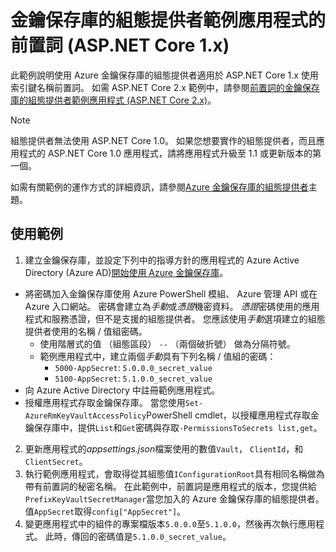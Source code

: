 # <a name="prefix-key-vault-configuration-provider-sample-application-aspnet-core-1x"></a>金鑰保存庫的組態提供者範例應用程式的前置詞 (ASP.NET Core 1.x)

此範例說明使用 Azure 金鑰保存庫的組態提供者適用於 ASP.NET Core 1.x 使用索引鍵名稱前置詞。 如需 ASP.NET Core 2.x 範例中，請參閱[前置詞的金鑰保存庫的組態提供者範例應用程式 (ASP.NET Core 2.x)](https://github.com/aspnet/Docs/tree/master/aspnetcore/security/key-vault-configuration/samples/key-name-prefix-sample/2.x)。

> [!NOTE]
> 組態提供者無法使用 ASP.NET Core 1.0。 如果您想要實作的組態提供者，而且應用程式的 ASP.NET Core 1.0 應用程式，請將應用程式升級至 1.1 或更新版本的第一個。

如需有關範例的運作方式的詳細資訊，請參閱[Azure 金鑰保存庫的組態提供者](xref:security/key-vault-configuration)主題。

## <a name="using-the-sample"></a>使用範例
1. 建立金鑰保存庫，並設定下列中的指導方針的應用程式的 Azure Active Directory (Azure AD)[開始使用 Azure 金鑰保存庫](https://azure.microsoft.com/documentation/articles/key-vault-get-started/)。
  * 將密碼加入金鑰保存庫使用 Azure PowerShell 模組、 Azure 管理 API 或在 Azure 入口網站。 密碼會建立為*手動*或*憑證*機密資料。 *憑證*密碼使用的應用程式和服務憑證，但不是支援的組態提供者。 您應該使用*手動*選項建立的組態提供者使用的名稱 / 值組密碼。
    * 使用階層式的值 （組態區段） `--` （兩個破折號） 做為分隔符號。
    * 範例應用程式中，建立兩個*手動*具有下列名稱 / 值組的密碼：
      * `5000-AppSecret`: `5.0.0.0_secret_value`
      * `5100-AppSecret`: `5.1.0.0_secret_value`
  * 向 Azure Active Directory 中註冊範例應用程式。
  * 授權應用程式存取金鑰保存庫。 當您使用`Set-AzureRmKeyVaultAccessPolicy`PowerShell cmdlet，以授權應用程式存取金鑰保存庫中，提供`List`和`Get`密碼與存取`-PermissionsToSecrets list,get`。
2. 更新應用程式的*appsettings.json*檔案使用的數值`Vault`， `ClientId`，和`ClientSecret`。
3. 執行範例應用程式，會取得從其組態值`IConfigurationRoot`具有相同名稱做為帶有前置詞的秘密名稱。 在此範例中，前置詞是應用程式的版本，您提供給`PrefixKeyVaultSecretManager`當您加入的 Azure 金鑰保存庫的組態提供者。 值`AppSecret`取得`config["AppSecret"]`。
4. 變更應用程式中的組件的專案檔版本`5.0.0.0`至`5.1.0.0`，然後再次執行應用程式。 此時，傳回的密碼值是`5.1.0.0_secret_value`。
